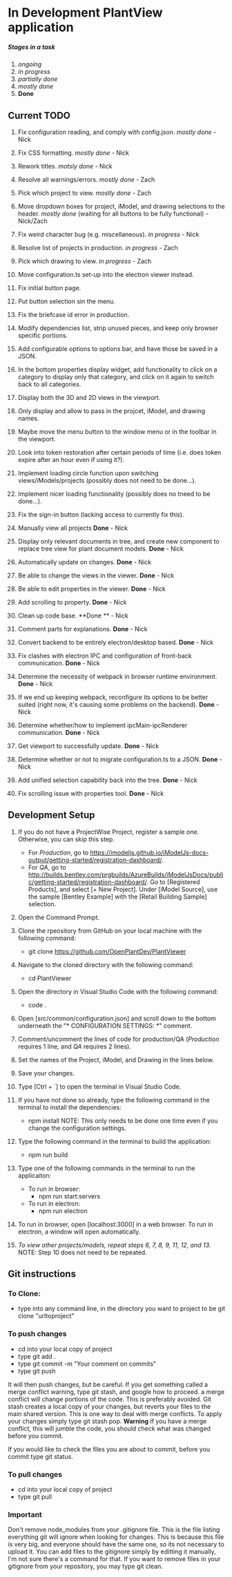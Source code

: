 # In Development PlantView application

##### Stages in a task
1. *ongoing*
2. *in progress*
3. *partially done*
4. *mostly done*
5. **Done**

## Current TODO

1.	Fix configuration reading, and comply with config.json. *mostly done* - Nick
2.	Fix CSS formatting. *mostly done* - Nick
3.	Rework titles. *motsly done* - Nick
4.	Resolve all warnings/errors. *mostly done* - Zach
5.	Pick which project to view. *mostly done* - Zach
6.	Move dropdown boxes for project, iModel, and drawing selections to the header. *mostly done* (waiting for all buttons to be fully functional) - Nick/Zach

7.	Fix weird character bug (e.g. miscellaneous). *in progress* - Nick 
8.	Resolve list of projects in production. *in progress* - Zach
9.	Pick which drawing to view. *in progress* - Zach

10.	Move configuration.ts set-up into the electron viewer instead.
11.	Fix initial button page.
12.	Put button selection sin the menu.
13.	Fix the briefcase id error in production.
14.	Modify dependencies list, strip unused pieces, and keep only browser specific portions.
15.	Add configurable options to options bar, and have those be saved in a JSON.
16.	In the bottom properties display widget, add functionality to click on a category to display only that category, and click on it again to switch back to all categories.
17.	Display both the 3D and 2D views in the viewport.
18.	Only display and allow to pass in the projcet, iModel, and drawing names.
19.	Maybe move the menu button to the window menu or in the toolbar in the viewport.
20.	Look into token restoration after certain periods of time (i.e. does token expire after an hour even if using it?).
21.	Implement loading circle function upon switching views/iModels/projects (possibly does not need to be done...).
22.	Implement nicer loading functionality (possibly does no tneed to be done...).
23.	Fix the sign-in button (lacking access to currently fix this).

24.	Manually view all projects **Done** - Nick
25.	Display only relevant documents in tree, and create new component to replace tree view for plant document models. **Done** - Nick
26.	Automatically update on changes. **Done** - Nick
27.	Be able to change the views in the viewer. **Done** - Nick
28.	Be able to edit properties in the viewer. **Done** - Nick
29.	Add scrolling to property. **Done** - Nick
30.	Clean up code base. **Done ** - Nick
31.	Comment parts for explanations. **Done** - Nick
32.	Convert backend to be entirely electron/desktop based. **Done** - Nick
33.	Fix clashes with electron IPC and configuration of front-back communication. **Done** - Nick
34.	Determine the necessity of webpack in browser runtime environment. **Done** - Nick
35.	If we end up keeping webpack, reconfigure its options to be better suited (right now, it's causing some problems on the backend). **Done** - Nick
36.	Determine whether/how to implement ipcMain-ipcRenderer communication. **Done** - Nick
37.	Get viewport to successfully update. **Done** - Nick
38.	Determine whether or not to migrate configuration.ts to a JSON. **Done** - Nick
39.	Add unified selection capability back into the tree. **Done** - Nick
40.	Fix scrolling issue with properties tool. **Done** - Nick

## Development Setup

1.	If you do not have a ProjectWise Project, register a sample one. Otherwise, you can skip this step.
	- For *Production*, go to https://imodeljs.github.io/iModelJs-docs-output/getting-started/registration-dashboard/.
	- For *QA*, go to http://builds.bentley.com/prgbuilds/AzureBuilds/iModelJsDocs/public/getting-started/registration-dashboard/.
	Go to [Registered Products], and select [+ New Project].
	Under [iModel Source], use the sample [Bentley Example] with the [Retail Building Sample] selection.

2.  Open the Command Prompt.

3.	Clone the rpeository from GitHub on your local machine with the following command:
	*	git clone https://github.com/OpenPlantDev/PlantViewer

4.	Navigate to the cloned directory with the following command:
	*	cd PlantViewer

5.	Open the directory in Visual Studio Code with the following command:
	*	code .

6.	Open [src/common/configuration.json] and scroll down to the bottom underneath the "* CONFIGURATION SETTINGS: *" comment.

7.	Comment/uncomment the lines of code for production/QA (*Production* requires 1 line, and *QA* requires 2 lines).

8.	Set the names of the Project, iModel, and Drawing in the lines below.

9.	Save your changes.

10.	Type [Ctrl + `] to open the terminal in Visual Studio Code.

11.	If you have not done so already, type the following command in the terminal to install the dependencies:
	*	npm install
	NOTE: This only needs to be done one time even if you change the configuration settings.

12.	Type the following command in the terminal to build the application:
	*	npm run build

13.	Type one of the following commands in the terminal to run the applicaiton:
	- To run in browser:
		*	npm run start:servers
	- To run in electron:
		*	npm run electron

14.	To run in browser, open [localhost:3000] in a web browser.
	To run in electron, a window will open automatically.

15.	*To view other projects/models, repeat steps 6, 7, 8, 9, 11, 12, and 13.*
	NOTE: Step 10 does not need to be repeated.

## Git instructions

### To Clone:
   - type into any command line, in the directory you want to project to be git clone "urltoproject"

### To push changes

   - cd into your local copy of project
   - type git add .
   - type git commit -m "Your comment on commits"
   - type git push

  It will then push changes, but be careful. If you get something called a merge conflict warning, type git stash, and google how to proceed. a merge conflict will change portions of the code. This is preferably avoided.
  Git stash creates a local copy of your changes, but reverts your files to the main shared version. This is one way to deal with merge conflicts. To apply your changes simply type git stash pop.
  **Warning** If you have a merge conflict, this will jumble the code, you should check what was changed before you commit.

  If you would like to check the files you are about to commit, before you commit type git status.

### To pull changes

  - cd into your local copy of project
  - type git pull

### Important
Don't remove node_modules from your .gitignore file. This is the file listing everything git will ignore
when looking for changes. This is because this file is very big, and everyone should have the same one, so its not necessary to upload it.
You can add files to the gitignore simply by editting it manually, I'm not sure there's a command for that. If you want to remove files in your gitignore from your repository, you may type git clean.
